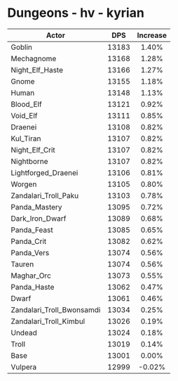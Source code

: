 # Dungeons - hv - kyrian
| Actor | DPS | Increase |
|---|:---:|:---:|
|Goblin|13183|1.40%|
|Mechagnome|13168|1.28%|
|Night_Elf_Haste|13166|1.27%|
|Gnome|13155|1.18%|
|Human|13148|1.13%|
|Blood_Elf|13121|0.92%|
|Void_Elf|13111|0.85%|
|Draenei|13108|0.82%|
|Kul_Tiran|13107|0.82%|
|Night_Elf_Crit|13107|0.82%|
|Nightborne|13107|0.82%|
|Lightforged_Draenei|13106|0.81%|
|Worgen|13105|0.80%|
|Zandalari_Troll_Paku|13103|0.78%|
|Panda_Mastery|13095|0.72%|
|Dark_Iron_Dwarf|13089|0.68%|
|Panda_Feast|13085|0.65%|
|Panda_Crit|13082|0.62%|
|Panda_Vers|13074|0.56%|
|Tauren|13074|0.56%|
|Maghar_Orc|13073|0.55%|
|Panda_Haste|13062|0.47%|
|Dwarf|13061|0.46%|
|Zandalari_Troll_Bwonsamdi|13034|0.25%|
|Zandalari_Troll_Kimbul|13026|0.19%|
|Undead|13024|0.18%|
|Troll|13019|0.14%|
|Base|13001|0.00%|
|Vulpera|12999|-0.02%|
